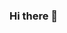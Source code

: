 ### Hi there 👋

<!--
**LUCASFODAO/LUCASFODAO** is a ✨ _special_ ✨ repository because its `README.md` (this file) appears on your GitHub profile.

Here are some ideas to get you started:

- 🔭 universo
- 🌱 futebol
- 👯 carros
- 🤔 bodybuilding
- 💬 games
- 📫 fisica
- 😄 musica
